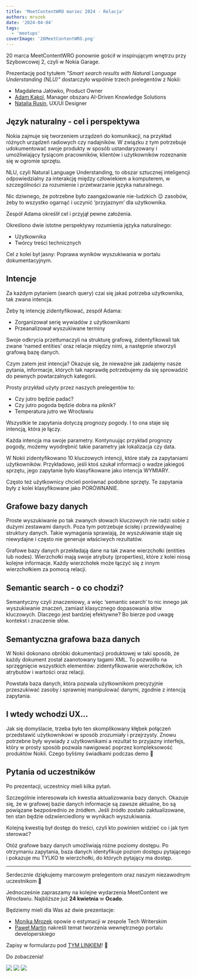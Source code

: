 ```yaml
---
title: 'MeetContentWRO marzec 2024 - Relacja'
authors: mrozek
date: '2024-04-04'
tags:
  - 'meetups'
coverImage: '26MeetContentWRO.png'
---
```


20 marca MeetContentWRO ponownie gościł w inspirującym wnętrzu przy Szybowcowej
2, czyli w Nokia Garage.

Prezentację pod tytułem _"Smart search results with Natural Language
Understanding (NLU)"_ dostarczyło wspólnie trzech prelegentów z Nokii:

<!--truncate-->

- Magdalena Jałówko, Product Owner
- [Adam Kąkol](https://www.linkedin.com/in/adam-kakol-14753b135/), Manager
  obszaru AI-Driven Knowledge Solutions
- [Natalia Rusin](https://www.linkedin.com/in/natalia-rusin-237930221/), UX/UI
  Designer

## Język naturalny - cel i perspektywa

Nokia zajmuje się tworzeniem urządzeń do komunikacji, na przykład różnych
urządzeń radiowych czy nadajników. W związku z tym potrzebuje udokumentować
swoje produkty w sposób ustandaryzowany i umożliwiający tysiącom pracowników,
klientów i użytkowników rozeznanie się w ogromie sprzętu.

NLU, czyli Natural Language Understanding, to obszar sztucznej inteligencji
odpowiedzialny za interakcję między człowiekiem a komputerem, w szczególności za
rozumienie i przetwarzanie języka naturalnego.

Nic dziwnego, że potrzebne było zaangażowanie nie-ludzkich 😉 zasobów, żeby to
wszystko ogarnąć i uczynić ‘przyjaznym’ dla użytkownika.

Zespół Adama określił cel i przyjął pewne założenia.

Określono dwie istotne perspektywy rozumienia języka naturalnego:

- Użytkownika
- Twórcy treści technicznych

Cel z kolei był jasny: Poprawa wyników wyszukiwania w portalu dokumentacyjnym.

## Intencje

Za każdym pytaniem (search query) czai się jakaś potrzeba użytkownika, tak zwana
intencja.

Żeby tę intencję zidentyfikować, zespół Adama:

- Zorganizował serię wywiadów z użytkownikami
- Przeanalizował wyszukiwane terminy

Swoje odkrycia przetłumaczyli na strukturę grafową, zidentyfikowali tak zwane
‘named entities’ oraz relacje między nimi, a następnie stworzyli grafową bazę
danych.

Czym zatem jest intencja? Okazuje się, że nieważne jak zadajemy nasze pytania,
informacje, których tak naprawdę potrzebujemy da się sprowadzić do pewnych
powtarzalnych kategorii.

Prosty przykład użyty przez naszych prelegentów to:

- Czy jutro będzie padać?
- Czy jutro pogoda będzie dobra na piknik?
- Temperatura jutro we Wrocławiu

Wszystkie te zapytania dotyczą prognozy pogody. I to ona staje się intencją,
która je łączy.

Każda intencja ma swoje parametry. Kontynuując przykład prognozy pogody, możemy
wyodrębnić takie parametry jak lokalizacja czy data.

W Nokii zidentyfikowano 10 kluczowych intencji, które stały za zapytaniami
użytkowników. Przykładowo, jeśli ktoś szukał informacji o wadze jakiegoś
sprzętu, jego zapytanie było klasyfikowane jako intencja WYMIARY.

Często też użytkownicy chcieli porównać podobne sprzęty. Te zapytania były z
kolei klasyfikowane jako PORÓWNANIE.

## Grafowe bazy danych

Proste wyszukiwanie po tak zwanych słowach kluczowych nie radzi sobie z dużymi
zestawami danych. Poza tym potrzebuje ścisłej i przewidywalnej struktury danych.
Takie wymagania sprawiają, że wyszukiwanie staje się niewydajne i często nie
generuje właściwych rezultatów.

Grafowe bazy danych przekładają dane na tak zwane wierzchołki (entities lub
nodes). Wierzchołki mają swoje atrybuty (properties), które z kolei niosą
kolejne informacje. Każdy wierzchołek może łączyć się z innym wierzchołkiem za
pomocą relacji.

## Semantic search - o co chodzi?

Semantyczny czyli znaczeniowy, a więc ‘semantic search’ to nic innego jak
wyszukiwanie znaczeń, zamiast klasycznego dopasowania słów kluczowych. Dlaczego
jest bardziej efektywne? Bo bierze pod uwagę kontekst i znaczenie słów.

## Semantyczna grafowa baza danych

W Nokii dokonano obróbki dokumentacji produktowej w taki sposób, że każdy
dokument został zaanotowany tagami XML. To pozwoliło na sprzęgnięcie wszystkich
elementów: zidentyfikowanie wierzchołków, ich atrybutów i wartości oraz relacji.

Powstała baza danych, która pozwala użytkownikom precyzyjnie przeszukiwać zasoby
i sprawniej manipulować danymi, zgodnie z intencją zapytania.

## I wtedy wchodzi UX...

Jak się domyślacie, trzeba było ten skomplikowany kłębek połączeń przedstawić
użytkownikowi w sposób zrozumiały i przejrzysty. Znowu potrzebne były wywiady z
użytkownikami a rezultat to przyjazny interfejs, który w prosty sposób pozwala
nawigować poprzez kompleksowość produktów Nokii. Czego byliśmy świadkami podczas
demo 🤩

## Pytania od uczestników

Po prezentacji, uczestnicy mieli kilka pytań.

Szczególnie interesowała ich kwestia aktualizowania bazy danych. Okazuje się, że
w grafowej bazie danych informacje są zawsze aktualne, bo są powiązane
bezpośrednio ze źródłem. Jeśli źródło zostało zaktualizowane, ten stan będzie
odzwierciedlony w wynikach wyszukiwania.

Kolejną kwestią był dostęp do treści, czyli kto powinien widzieć co i jak tym
sterować?

Otóż grafowe bazy danych umożliwiają różne poziomy dostępu. Po otrzymaniu
zapytania, baza danych identyfikuje poziom dostępu pytającego i pokazuje mu
TYLKO te wierzchołki, do których pytający ma dostęp.

---

Serdecznie dziękujemy marcowym prelegentom oraz naszym niezawodnym uczestnikom
🙌

Jednocześnie zapraszamy na kolejne wydarzenia MeetContent we Wrocławiu.
Najbliższe już **24 kwietnia** w **Ocado**.

Będziemy mieli dla Was aż dwie prezentacje:

- [Monika Mrozek](https://www.linkedin.com/in/monika-mrozek/) opowie o estymacji
  w zespole Tech Writerskim
- [Paweł Martin](https://www.linkedin.com/in/pawel-martin/) nakreśli temat
  tworzenia wewnętrznego portalu developerskiego

Zapisy w formularzu pod [TYM LINKIEM](https://forms.gle/EdBRk7avUJ8QHjre7)! 👋

Do zobaczenia!

![](images/MC26.jpg) ![](images/MC26_2.jpg) ![](images/MC26_1.jpg)

